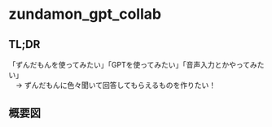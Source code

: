 # zundamon_gpt_collab
## TL;DR
「ずんだもんを使ってみたい」「GPTを使ってみたい」「音声入力とかやってみたい」  
 　→ ずんだもんに色々聞いて回答してもらえるものを作りたい！

## 概要図
